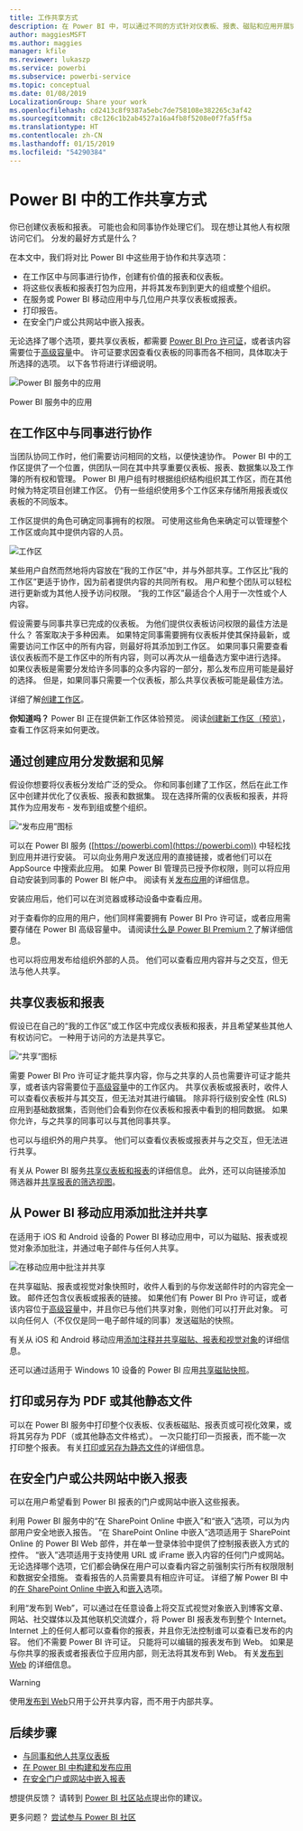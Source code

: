 ```yaml
---
title: 工作共享方式
description: 在 Power BI 中，可以通过不同的方式针对仪表板、报表、磁贴和应用开展协作并进行共享。 每种方法都各有千秋。
author: maggiesMSFT
ms.author: maggies
manager: kfile
ms.reviewer: lukaszp
ms.service: powerbi
ms.subservice: powerbi-service
ms.topic: conceptual
ms.date: 01/08/2019
LocalizationGroup: Share your work
ms.openlocfilehash: cd2413c8f9387a5ebc7de758108e382265c3af42
ms.sourcegitcommit: c8c126c1b2ab4527a16a4fb8f5208e0f7fa5ff5a
ms.translationtype: HT
ms.contentlocale: zh-CN
ms.lasthandoff: 01/15/2019
ms.locfileid: "54290384"
---
```

# <a name="ways-to-share-your-work-in-power-bi"></a>Power BI 中的工作共享方式

你已创建仪表板和报表。 可能也会和同事协作处理它们。 现在想让其他人有权限访问它们。 分发的最好方式是什么？

在本文中，我们将对比 Power BI 中这些用于协作和共享选项：

* 在工作区中与同事进行协作，创建有价值的报表和仪表板。
* 将这些仪表板和报表打包为应用，并将其发布到到更大的组或整个组织。
* 在服务或 Power BI 移动应用中与几位用户共享仪表板或报表。
* 打印报告。
* 在安全门户或公共网站中嵌入报表。

无论选择了哪个选项，要共享仪表板，都需要 [Power BI Pro 许可证](service-features-license-type.md)，或者该内容需要位于[高级容量](service-premium.md)中。 许可证要求因查看仪表板的同事而各不相同，具体取决于所选择的选项。 以下各节将进行详细说明。 

![Power BI 服务中的应用](media/service-how-to-collaborate-distribute-dashboards-reports/power-bi-apps-home-blog.png)

Power BI 服务中的应用

## <a name="collaborate-with-coworkers-in-a-workspace"></a>在工作区中与同事进行协作

当团队协同工作时，他们需要访问相同的文档，以便快速协作。 Power BI 中的工作区提供了一个位置，供团队一同在其中共享重要仪表板、报表、数据集以及工作簿的所有权和管理。 Power BI 用户组有时根据组织结构组织其工作区，而在其他时候为特定项目创建工作区。 仍有一些组织使用多个工作区来存储所用报表或仪表板的不同版本。 

工作区提供的角色可确定同事拥有的权限。 可使用这些角色来确定可以管理整个工作区或向其中提供内容的人员。

![工作区](media/service-how-to-collaborate-distribute-dashboards-reports/power-bi-apps-workspaces.png)

某些用户自然而然地将内容放在“我的工作区”中，并与外部共享。工作区比“我的工作区”更适于协作，因为前者提供内容的共同所有权。 用户和整个团队可以轻松进行更新或为其他人授予访问权限。 “我的工作区”最适合个人用于一次性或个人内容。

假设需要与同事共享已完成的仪表板。 为他们提供仪表板访问权限的最佳方法是什么？ 答案取决于多种因素。 如果特定同事需要拥有仪表板并使其保持最新，或需要访问工作区中的所有内容，则最好将其添加到工作区。 如果同事只需要查看该仪表板而不是工作区中的所有内容，则可以再次从一组备选方案中进行选择。 如果仪表板是需要分发给许多同事的众多内容的一部分，那么发布应用可能是最好的选择。 但是，如果同事只需要一个仪表板，那么共享仪表板可能是最佳方法。

详细了解[创建工作区](service-create-workspaces.md)。

**你知道吗？** Power BI 正在提供新工作区体验预览。 阅读[创建新工作区（预览）](service-create-the-new-workspaces.md)，查看工作区将来如何更改。 

## <a name="distribute-data-and-insights-by-creating-an-app"></a>通过创建应用分发数据和见解

假设你想要将仪表板分发给广泛的受众。 你和同事创建了工作区，然后在此工作区中创建并优化了仪表板、报表和数据集。 现在选择所需的仪表板和报表，并将其作为应用发布 - 发布到组或整个组织。

![“发布应用”图标](media/service-how-to-collaborate-distribute-dashboards-reports/power-bi-app-publish-600.png)

可以在 Power BI 服务 ([https://powerbi.com](https://powerbi.com)) 中轻松找到应用并进行安装。 可以向业务用户发送应用的直接链接，或者他们可以在 AppSource 中搜索此应用。 如果 Power BI 管理员已授予你权限，则可以将应用自动安装到同事的 Power BI 帐户中。 阅读有关[发布应用](service-create-distribute-apps.md)的详细信息。

安装应用后，他们可以在浏览器或移动设备中查看应用。

对于查看你的应用的用户，他们同样需要拥有 Power BI Pro 许可证，或者应用需要存储在 Power BI 高级容量中。 请阅读[什么是 Power BI Premium？](service-premium.md)了解详细信息。

也可以将应用发布给组织外部的人员。 他们可以查看应用内容并与之交互，但无法与他人共享。

## <a name="share-dashboards-and-reports"></a>共享仪表板和报表

假设已在自己的“我的工作区”或工作区中完成仪表板和报表，并且希望某些其他人有权访问它。 一种用于访问的方法是共享它。 

![“共享”图标](media/service-how-to-collaborate-distribute-dashboards-reports/power-bi-share-in-situ.png)

需要 Power BI Pro 许可证才能共享内容，你与之共享的人员也需要许可证才能共享，或者该内容需要位于[高级容量](service-premium.md)中的工作区内。 共享仪表板或报表时，收件人可以查看仪表板并与其交互，但无法对其进行编辑。 除非将行级别安全性 (RLS) 应用到基础数据集，否则他们会看到你在仪表板和报表中看到的相同数据。 如果你允许，与之共享的同事可以与其他同事共享。 

也可以与组织外的用户共享。 他们可以查看仪表板或报表并与之交互，但无法进行共享。 

有关从 Power BI 服务[共享仪表板和报表](service-share-dashboards.md)的详细信息。 此外，还可以向链接添加筛选器并[共享报表的筛选视图](service-share-reports.md)。

## <a name="annotate-and-share-from-the-power-bi-mobile-apps"></a>从 Power BI 移动应用添加批注并共享

在适用于 iOS 和 Android 设备的 Power BI 移动应用中，可以为磁贴、报表或视觉对象添加批注，并通过电子邮件与任何人共享。

![在移动应用中批注并共享](media/service-how-to-collaborate-distribute-dashboards-reports/power-bi-iphone-annotate.png)

在共享磁贴、报表或视觉对象快照时，收件人看到的与你发送邮件时的内容完全一致。 邮件还包含仪表板或报表的链接。 如果他们有 Power BI Pro 许可证，或者该内容位于[高级容量](service-premium.md)中，并且你已与他们共享对象，则他们可以打开此对象。 可以向任何人（不仅仅是同一电子邮件域的同事）发送磁贴的快照。

有关从 iOS 和 Android 移动应用[添加注释并共享磁贴、报表和视觉对象](consumer/mobile/mobile-annotate-and-share-a-tile-from-the-mobile-apps.md)的详细信息。

还可以通过适用于 Windows 10 设备的 Power BI 应用[共享磁贴快照](consumer/mobile/mobile-windows-10-phone-app-get-started.md)。

## <a name="print-or-save-as-pdf-or-other-static-file"></a>打印或另存为 PDF 或其他静态文件

可以在 Power BI 服务中打印整个仪表板、仪表板磁贴、报表页或可视化效果，或将其另存为 PDF（或其他静态文件格式）。 一次只能打印一页报表，而不能一次打印整个报表。 有关[打印或另存为静态文件](consumer/end-user-print.md)的详细信息。

## <a name="embed-reports-in-secure-portals-or-public-websites"></a>在安全门户或公共网站中嵌入报表

可以在用户希望看到 Power BI 报表的门户或网站中嵌入这些报表。  

利用 Power BI 服务中的“在 SharePoint Online 中嵌入”和“嵌入”选项，可以为内部用户安全地嵌入报告。 “在 SharePoint Online 中嵌入”选项适用于 SharePoint Online 的 Power BI Web 部件，并在单一登录体验中提供了控制报表嵌入方式的控件。 “嵌入”选项适用于支持使用 URL 或 iFrame 嵌入内容的任何门户或网站。 无论选择哪个选项，它们都会确保在用户可以查看内容之前强制实行所有权限限制和数据安全措施。 查看报告的人员需要具有相应许可证。 详细了解 Power BI 中的[在 SharePoint Online 中嵌入](service-embed-report-spo.md)和[嵌入](service-embed-secure.md)选项。

利用“发布到 Web”，可以通过在任意设备上将交互式视觉对象嵌入到博客文章、网站、社交媒体以及其他联机交流媒介，将 Power BI 报表发布到整个 Internet。 Internet 上的任何人都可以查看你的报表，并且你无法控制谁可以查看已发布的内容。 他们不需要 Power BI 许可证。 只能将可以编辑的报表发布到 Web。 如果是与你共享的报表或者报表位于应用内部，则无法将其发布到 Web。 有关[发布到 Web](service-publish-to-web.md) 的详细信息。

>[!Warning]
>使用[发布到 Web](service-publish-to-web.md)只用于公开共享内容，而不用于内部共享。

## <a name="next-steps"></a>后续步骤

* [与同事和他人共享仪表板](service-share-dashboards.md)
* [在 Power BI 中构建和发布应用](service-create-distribute-apps.md)
* [在安全门户或网站中嵌入报表](service-embed-secure.md)

想提供反馈？ 请转到 [Power BI 社区站点](https://community.powerbi.com/)提出你的建议。

更多问题？ [尝试参与 Power BI 社区](http://community.powerbi.com/)
